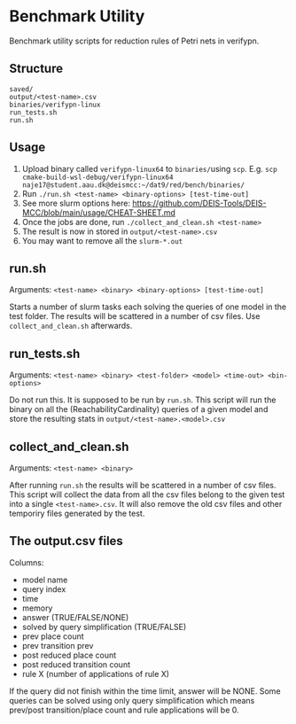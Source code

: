 # Benchmark Utility

Benchmark utility scripts for reduction rules of Petri nets in verifypn.

## Structure
```
saved/
output/<test-name>.csv
binaries/verifypn-linux
run_tests.sh
run.sh
```

## Usage
1) Upload binary called `verifypn-linux64` to `binaries/`using `scp`. E.g. `scp cmake-build-wsl-debug/verifypn-linux64 naje17@student.aau.dk@deismcc:~/dat9/red/bench/binaries/`
1) Run `./run.sh <test-name> <binary-options> [test-time-out]`
1) See more slurm options here: https://github.com/DEIS-Tools/DEIS-MCC/blob/main/usage/CHEAT-SHEET.md
1) Once the jobs are done, run `./collect_and_clean.sh <test-name>`
1) The result is now in stored in `output/<test-name>.csv`
1) You may want to remove all the `slurm-*.out`

## run.sh
Arguments: `<test-name> <binary> <binary-options> [test-time-out]`

Starts a number of slurm tasks each solving the queries of one model in the test folder.
The results will be scattered in a number of csv files. Use `collect_and_clean.sh` afterwards.

## run_tests.sh
Arguments: `<test-name> <binary> <test-folder> <model> <time-out> <bin-options>`

Do not run this. It is supposed to be run by `run.sh`.
This script will run the binary on all the (ReachabilityCardinality) queries of a given model and
store the resulting stats in `output/<test-name>.<model>.csv`

## collect_and_clean.sh
Arguments: `<test-name> <binary>`

After running `run.sh` the results will be scattered in a number of csv files.
This script will collect the data from all the csv files belong to the given test into a single `<test-name>.csv`.
It will also remove the old csv files and other temporiry files generated by the test.

## The output.csv files
Columns:
- model name
- query index
- time
- memory
- answer (TRUE/FALSE/NONE)
- solved by query simplification (TRUE/FALSE)
- prev place count
- prev transition prev
- post reduced place count
- post reduced transition count
- rule X (number of applications of rule X)

If the query did not finish within the time limit, answer will be NONE. Some queries can be solved using only
query simplification which means prev/post transition/place count and rule applications will be 0.
